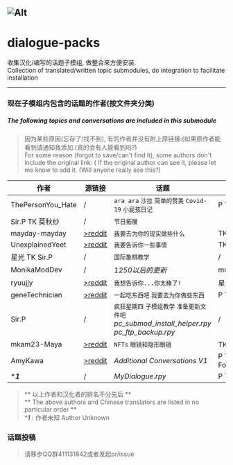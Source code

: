 ![Alt](https://repobeats.axiom.co/api/embed/cb3ad184e46276d79566c005aec5fd1b5a650b36.svg "Repobeats analytics image")
--------
# dialogue-packs
收集汉化/编写的话题子模组, 做整合来方便安装.  
Collection of translated/written topic submodules, do integration to facilitate installation

---------
### 现在子模组内包含的话题的作者(按文件夹分类)
##### The following topics and conversations are included in this submodule
>因为某些原因(忘存了/找不到), 有的作者并没有附上原链接:(如果原作者能看到请通知我添加.(真的会有人能看到吗?)    
>For some reason (forgot to save/can't find it), some authors don't include the original link: ( If the original author can see it, please let me know to add it. (Will anyone really see this?)


|作者 | 源链接|话题 |汉化| 
|-------------| --------------| ------------- | ------------------ |
|ThePersonYou_Hate| /|`ara ara` `沙拉` `简单的赞美` `Covid-19` `小屁孩日记` |  P TK |
| Sir.P TK 莫秋纱 | /|`节日拓展` |
|mayday-mayday|[>reddit](https://www.reddit.com/r/MASFandom/comments/rvp5c4/another_small_background_project_id_been_working/)|`我要去为你的现实做些什么`| TK|
|UnexplainedYeet|[>reddit](https://www.reddit.com/user/UnexplainedYeet)|`我要告诉你一些事情`|TK|
|星光 TK Sir.P|/|`国际象棋教学`|/|
|MonikaModDev|/|*1250以后的更新*|mon1|
|ryuujjy|[>reddit](https://www.reddit.com/user/ryuujjy/)|`我想告诉你...你太棒了!`|星光|
|geneTechnician|[>reddit](https://www.reddit.com/user/geneTechnician/)|`一起吃东西吧` `我要去为你做些东西`|P TK|
|Sir.P|/|`疯狂星期四` `子模组教学` `准备更新文件吧` *pc_submod_install_helper.rpy* *pc_ftp_backup.rpy*|/|
|mkam23-Maya|[>reddit](https://www.reddit.com/user/mkam23-Maya/)|`NFTs` `眼镜和隐形眼镜`|TK 星光|
|AmyKawa|[>reddit](https://www.reddit.com/user/AmyKawa/)|*Additional Conversations V1*|P TK Founxious|
|****1***|/|*MyDialogue.rpy*|P TK|

>** 以上作者和汉化者的排名不分先后 **      
>** The above authors and Chinese translators are listed in no particular order **    
> ****1*** : 作者未知 Author Unknown

### 话题投稿
>请移步QQ群411131842或者发起pr/issue
